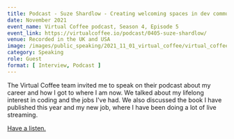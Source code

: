 ```yaml
---
title: Podcast - Suze Shardlow - Creating welcoming spaces in dev communities
date: November 2021
event_name: Virtual Coffee podcast, Season 4, Episode 5
event_link: https://virtualcoffee.io/podcast/0405-suze-shardlow/
venue: Recorded in the UK and USA
image: /images/public_speaking/2021_11_01_virtual_coffee/virtual_coffee.jpeg
category: Speaking
role: Guest
format: [ Interview, Podcast ]
---
```


The Virtual Coffee team invited me to speak on their podcast about my career and how I got to where I am now.  We talked about my lifelong interest in coding and the jobs I've had.  We also discussed the book I have published this year and my new job, where I have been doing a lot of live streaming.

[Have a listen.](https://virtualcoffee.io/podcast/0405-suze-shardlow/)
